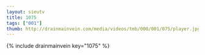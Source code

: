 ```yaml
--- 
layout: sieutv
title: 1075
tags: ["001"]
thumb: http://drainmainvein.com/media/videos/tmb/000/001/075/player.jpg
---
```

{% include drainmainvein key="1075" %} 
